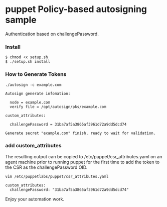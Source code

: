 # puppet Policy-based autosigning sample
Authentication based on challengePassword.

### Install

```
$ chmod +x setup.sh
$ ./setup.sh install
```

### How to Generate Tokens
```
./autosign -c example.com
```
```
Autosign generate infomation:

  node = example.com
  verify file = /opt/autosign/pks/example.com

custom_attributes:

  challengePassword = 31ba7af5a3865af3961d72a9dd5dcd74

Generate secret "example.com" finish, ready to wait for validation.
```

### add custom_attributes
The resulting output can be copied to /etc/puppet/csr_attributes.yaml on an agent machine prior to running puppet for the first time to add the token to the CSR as the challengePassword OID.

```
vim /etc/puppetlabs/puppet/csr_attributes.yaml

custom_attributes:
  challengePassword: "31ba7af5a3865af3961d72a9dd5dcd74"
```


Enjoy your automation work.
